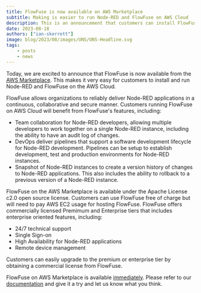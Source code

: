 ```yaml
---
title: FlowFuse is now available on AWS Marketplace
subtitle: Making is easier to run Node-RED and FlowFuse on AWS Cloud
description: This is an announcement that customers can install FlowFuse on AWS Cloud from the AWS Marketplace.
date: 2023-08-18
authors: ["ian-skerrett"]
image: blog/2023/08/images/UNS/UNS-Headline.svg
tags:
    - posts
    - news
---
```


Today, we are excited to announce that FlowFuse is now available from the [AWS Marketplace](https://aws.amazon.com/marketplace/pp/prodview-3ycrknfg67rug?sr=0-1&ref_=beagle&applicationId=AWSMPContessa). This makes it very easy for customers to install and run Node-RED and FlowFuse on the AWS Cloud.
<!--more-->

FlowFuse allows organizations to reliably deliver Node-RED applications in a continuous, collaborative and secure manner. Customers running FlowFuse on AWS Cloud will benefit from FlowFuse's features, including:
- Team collaboration for Node-RED developers, allowing multiple developers to work together on a single Node-RED instance, including the ability to have an audit log of changes.
- DevOps deliver pipelines that support a software development lifecycle for Node-RED development. Pipelines can be setup to establish development, test and production environments for Node-RED instances.
- Snapshot of Node-RED instances to create a version history of changes to Node-RED applications. This also includes the ability to rollback to a previous version of a Node-RED instance.

FlowFuse on the AWS Marketplace is available under the Apache License c2.0 open source license. Customers can use FlowFuse free of charge but will need to pay AWS EC2 usage for hosting FlowFuse. FlowFuse offers commercially licensed Premimum and Enterprise tiers that includes enterprise oriented features, including:
- 24/7 technical support
- Single Sign-on
- High Availability for Node-RED applications
- Remote device management

Customers can easily upgrade to the premium or enterprise tier by obtaining a commercial license from FlowFuse.

FlowFuse on AWS Marketplace is available [immediately](https://aws.amazon.com/marketplace/pp/prodview-3ycrknfg67rug?sr=0-1&ref_=beagle&applicationId=AWSMPContessa). Please refer to our [documentation](/docs/install/docker/aws-marketpace/) and give it a try and let us know what you think.